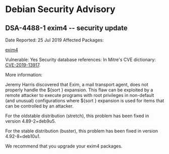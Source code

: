 
Debian Security Advisory
========================


DSA-4488-1 exim4 -- security update
-----------------------------------



Date Reported:
25 Jul 2019
Affected Packages:

[exim4](https://packages.debian.org/src:exim4)

Vulnerable:
Yes
Security database references:
In Mitre's CVE dictionary: [CVE-2019-13917](https://security-tracker.debian.org/tracker/CVE-2019-13917).  

More information:

Jeremy Harris discovered that Exim, a mail transport agent, does not
properly handle the ${sort } expansion. This flaw can be exploited by a
remote attacker to execute programs with root privileges in non-default
(and unusual) configurations where ${sort } expansion is used for items
that can be controlled by an attacker.


For the oldstable distribution (stretch), this problem has been fixed
in version 4.89-2+deb9u5.


For the stable distribution (buster), this problem has been fixed in
version 4.92-8+deb10u1.


We recommend that you upgrade your exim4 packages.





